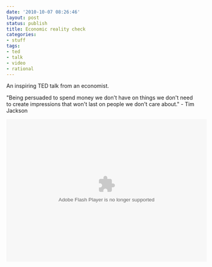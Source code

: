 ```yaml
---
date: '2010-10-07 08:26:46'
layout: post
status: publish
title: Economic reality check
categories:
- stuff
tags:
- ted
- talk
- video
- rational
---
```


An inspiring TED talk from an economist.

"Being persuaded to spend money we don't have on things we don't need to create impressions that won't last on people we don't care about." - Tim Jackson

<object width="526" height="374">
<param name="movie" value="http://video.ted.com/assets/player/swf/EmbedPlayer.swf"></param>
<param name="allowFullScreen" value="true" />
<param name="allowScriptAccess" value="always"/>
<param name="wmode" value="transparent"></param>
<param name="bgColor" value="#ffffff"></param>
<param name="flashvars" value="vu=http://video.ted.com/talk/stream/2010G/Blank/TimJackson_2010G-320k.mp4&su=http://images.ted.com/images/ted/tedindex/embed-posters/TimJackson-2010G.embed_thumbnail.jpg&vw=512&vh=288&ap=0&ti=972&lang=&introDuration=15330&adDuration=4000&postAdDuration=830&adKeys=talk=tim_jackson_s_economic_reality_check;year=2010;theme=not_business_as_usual;theme=unconventional_explanations;theme=rethinking_poverty;theme=a_greener_future;theme=bold_predictions_stern_warnings;event=TEDGlobal+2010;tag=development;tag=economics;tag=green;tag=poverty;tag=sustainability;&preAdTag=tconf.ted/embed;tile=1;sz=512x288;" />
<embed src="http://video.ted.com/assets/player/swf/EmbedPlayer.swf" pluginspace="http://www.macromedia.com/go/getflashplayer" type="application/x-shockwave-flash" wmode="transparent" bgColor="#ffffff" width="526" height="374" allowFullScreen="true" allowScriptAccess="always" flashvars="vu=http://video.ted.com/talk/stream/2010G/Blank/TimJackson_2010G-320k.mp4&su=http://images.ted.com/images/ted/tedindex/embed-posters/TimJackson-2010G.embed_thumbnail.jpg&vw=512&vh=288&ap=0&ti=972&lang=&introDuration=15330&adDuration=4000&postAdDuration=830&adKeys=talk=tim_jackson_s_economic_reality_check;year=2010;theme=not_business_as_usual;theme=unconventional_explanations;theme=rethinking_poverty;theme=a_greener_future;theme=bold_predictions_stern_warnings;event=TEDGlobal+2010;tag=development;tag=economics;tag=green;tag=poverty;tag=sustainability;&preAdTag=tconf.ted/embed;tile=1;sz=512x288;"></embed>
</object>

